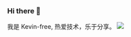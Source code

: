 ### Hi there 👋

我是 Kevin-free, 热爱技术，乐于分享。
<a target='_blank' href="https://github.com/labuladong">
  <img style="display:inline;margin:initial;max-height:140px" src="https://github-readme-stats.vercel.app/api?username=Kevin-free&count_private=true&hide=prs,contribs&show_icons=true" />
</a>
